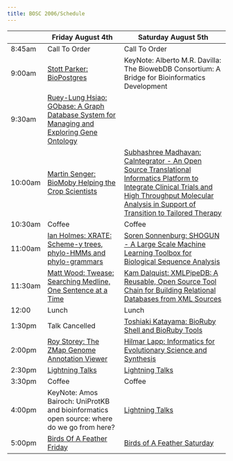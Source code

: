 ```yaml
---
title: BOSC 2006/Schedule
---
```


|         | Friday August 4th                                                                                                         | Saturday August 5th                                                                                                                                                                                                                           |
|---------|---------------------------------------------------------------------------------------------------------------------------|-----------------------------------------------------------------------------------------------------------------------------------------------------------------------------------------------------------------------------------------------|
| 8:45am  | Call To Order                                                                                                             | Call To Order                                                                                                                                                                                                                                 |
| 9:00am  | [ Stott Parker: BioPostgres](BOSC_2006/Abstracts#BioPostgres "wikilink")                                                  | KeyNote: Alberto M.R. Davilla: The BiowebDB Consortium: A Bridge for Bioinformatics Development                                                                                                                                               |
| 9:30am  | [ Ruey-Lung Hsiao: GObase: A Graph Database System for Managing and Exploring Gene Ontology](Abstracts#GObase "wikilink") |                                                                                                                                                                                                                                               |
| 10:00am | [ Martin Senger: BioMoby Helping the Crop Scientists](Abstracts#BioMoby "wikilink")                                       | [ Subhashree Madhavan: CaIntegrator - An Open Source Translational Informatics Platform to Integrate Clinical Trials and High Throughput Molecular Analysis in Support of Transition to Tailored Therapy ](Abstracts#CaIntegrator "wikilink") |
| 10:30am | Coffee                                                                                                                    | Coffee                                                                                                                                                                                                                                        |
| 11:00am | [ Ian Holmes: XRATE: Scheme-y trees, phylo-HMMs and phylo-grammars](Abstracts#XRATE "wikilink")                           | [ Soren Sonnenburg: SHOGUN - A Large Scale Machine Learning Toolbox for Biological Sequence Analysis](Abstrats#SHOGUN "wikilink")                                                                                                             |
| 11:30am | [ Matt Wood: Twease: Searching Medline, One Sentence at a Time](Abstracts#Twease "wikilink")                              | [ Kam Dalquist: XMLPipeDB: A Reusable, Open Source Tool Chain for Building Relational Databases from XML Sources](Abstracts#XMLPipeDB "wikilink")                                                                                             |
| 12:00   | Lunch                                                                                                                     | Lunch                                                                                                                                                                                                                                         |
| 1:30pm  | Talk Cancelled                                                                                                            | [ Toshiaki Katayama: BioRuby Shell and BioRuby Tools](Abstracts#BioRuby "wikilink")                                                                                                                                                           |
| 2:00pm  | [ Roy Storey: The ZMap Genome Annotation Viewer](Abstracts#ZMap "wikilink")                                               | [ Hilmar Lapp: Informatics for Evolutionary Science and Synthesis](Abstracts#NESCent "wikilink")                                                                                                                                              |
| 2:30pm  | [Lightning Talks](Lightning_Talks "wikilink")                                                                             | [Lightning Talks](Lightning_Talks "wikilink")                                                                                                                                                                                                 |
| 3:30pm  | Coffee                                                                                                                    | Coffee                                                                                                                                                                                                                                        |
| 4:00pm  | KeyNote: Amos Bairoch: UniProtKB and bioinformatics open source: where do we go from here?                                | [Lightning Talks](Lightning_Talks "wikilink")                                                                                                                                                                                                 |
| 5:00pm  | [Birds Of A Feather Friday](Birds_Of_A_Feather_Friday "wikilink")                                                         | [Birds of A Feather Saturday](Birds_of_A_Feather_Saturday "wikilink")                                                                                                                                                                         |



